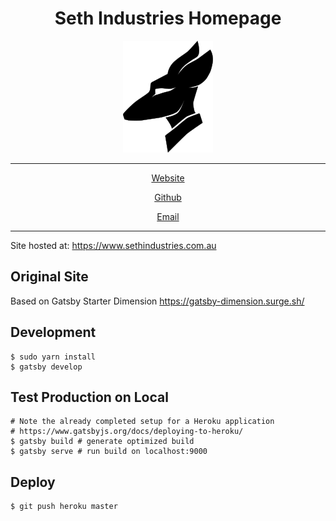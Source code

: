 <h1 align='center'>
  Seth Industries Homepage
</h1>
<div align='center'>
  <img src='./SethIndustriesIcon.png' alt='Seth Industries Icon'>
</div>
<hr />
<p align='center'>
  <a href='https://www.sethindustries.com.au'>
    Website
  </a>
</p>
<p align='center'>
  <a href='https://www.github.com/SethIndustries'>
    Github
  </a>
</p>
<p align='center'>
  <a href='mailto:contact@sethindustries.com.au'>
    Email
  </a>
</p>
<hr />

Site hosted at: https://www.sethindustries.com.au

## Original Site

Based on Gatsby Starter Dimension https://gatsby-dimension.surge.sh/

## Development

    $ sudo yarn install
    $ gatsby develop

## Test Production on Local

    # Note the already completed setup for a Heroku application
    # https://www.gatsbyjs.org/docs/deploying-to-heroku/
    $ gatsby build # generate optimized build
    $ gatsby serve # run build on localhost:9000

## Deploy

    $ git push heroku master
